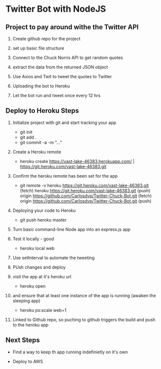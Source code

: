 
# Twitter Bot with NodeJS

## Project to pay around withe the Twitter API


1. Create github repo for the project
2. set up basic file structure
3. Connect to the Chuck Norris API to get random quotes
4. extract the data from the returned JSON object

5. Use Axios and Twit to tweet the quotes to Twitter
6. Uploading the bot to Heroku
7. Let the bot run and tweet once every 12 hrs



## Deploy to Heroku Steps

1. Initialize project with git and start tracking your app
	- git init
	- git add .
	- git commit -a -m "..."

2. Create a Heroku remote
	- heroku create 
		https://vast-lake-46383.herokuapp.com/ 
		| https://git.heroku.com/vast-lake-46383.git

3. Confirm the heroku remote has been set for the app
	- git remote -v
		heroku  https://git.heroku.com/vast-lake-46383.git (fetch)
		heroku  https://git.heroku.com/vast-lake-46383.git (push)
		origin  https://github.com/Carlosdvp/Twitter-Chuck-Bot.git (fetch)
		origin  https://github.com/Carlosdvp/Twitter-Chuck-Bot.git (push)

4. Deploying your code to Heroku
	- git push heroku master

5. Turn basic command-line Node app into an express.js app

6. Test it locally - good
	- heroku local web

7. Use setInterval to automate the tweeting

8. PUsh changes and deploy

9. visit the app at it's heroku url
	- heroku open

10. and ensure that at least one instance of the app is running (awaken the sleeping app)
	- heroku ps:scale web=1

11. Linked to Github repo, so puching to github triggers the build and push to the heroku app




## Next Steps


*  Find a way to keep th app running indefinietly on it's own

*  Deploy to AWS
